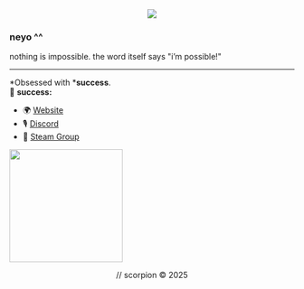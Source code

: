 <div align="center">
  <img src="https://profile-counter.glitch.me/httpscorpion/count.svg?" />
</div>

### neyo ^^

nothing is impossible. the word itself says "i’m possible!"

---

*Obsessed with ***success**.  
🔗 **success:**  
- 🌍 [Website](https://tugaarmy.pt)  
- 🎙️ [Discord](https://discord.gg/tugaarmy)  
- 📌 [Steam Group](https://steamcommunity.com/groups/tugaarmycm)  

<div align="left">
  <img height="200" src="https://images-ext-1.discordapp.net/external/aeomaD_3Ox49KCIBDZ4UP9D0xEjnNsW0cEnBNvLDq-s/https/aniyuki.com/wp-content/uploads/2022/01/aniyuki-black-and-white-anime-5.gif?width=400&height=222" />
</div>

<p align="center">// scorpion © 2025</p>


<!--
**httpscorpion/httpscorpion** is a ✨ _special_ ✨ repository because its `README.md` (this file) appears on your GitHub profile.

Here are some ideas to get you started:

- 🔭 I’m currently working on ...
- 🌱 I’m currently learning ...
- 👯 I’m looking to collaborate on ...
- 🤔 I’m looking for help with ...
- 💬 Ask me about ...
- 📫 How to reach me: ...
- 😄 Pronouns: ...
- ⚡ Fun fact: ...
-->
